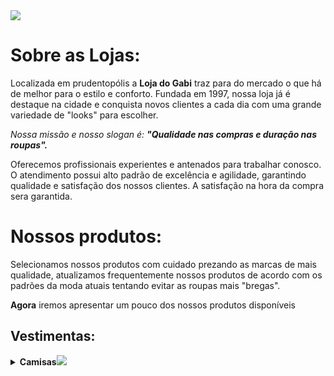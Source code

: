 <img src="https://cdn.shopify.com/s/files/1/0657/1166/9480/files/gabi-lojas99.png?v=1659587005&width=250" />

<h1>Sobre as Lojas:</h1>

<p>Localizada em prudentopólis a <strong>Loja do Gabi</strong> traz para do mercado o que há de melhor para o estilo e conforto. Fundada em 1997, nossa loja já é destaque na cidade e conquista novos clientes a cada dia com uma grande variedade de "looks" para escolher.</p>

<p><em>Nossa missão e nosso slogan é: <strong>"Qualidade nas compras e duração nas roupas".</strong></em></p>

<p>Oferecemos profissionais experientes e antenados para trabalhar conosco. O atendimento possui alto padrão de excelência e agilidade, garantindo qualidade e satisfação dos nossos clientes. A satisfação na hora da compra sera garantida.</p>

<h1>Nossos produtos:</h1>

<p>Selecionamos nossos produtos com cuidado prezando as marcas de mais qualidade, atualizamos frequentemente nossos produtos de acordo com os padrões da moda atuais tentando evitar as roupas mais "bregas".</p>
<p><strong>Agora</strong> iremos apresentar um pouco dos nossos produtos disponíveis</p>

<h2><strong>Vestimentas:</strong></h2>

<details>
    <summary><strong>Camisas<img src="https://img.icons8.com/material-outlined/24/null/t-shirt.png" /></strong></summary>  
        <div style="display: flex; justify-content:space-between;">
            <figure style="text-align:center; flex:1;">
                <img src="https://d3ugyf2ht6aenh.cloudfront.net/stores/974/635/products/camiseta-raglan-branca-masculina-241-f2fb5af5bec583d1b716620527748597-320-0.jpg" alt= "Summit Lake - Charles Donlea" width="200px"/>
            </figure>
            <figure style="text-align:center; flex:1;">
                <img src="https://d3ugyf2ht6aenh.cloudfront.net/stores/974/635/products/camiseta-raglan-masculina-cinza-2131-49d1c879d0a7961c2716620512691925-320-0.jpg" alt= "Confident Data Skills - Kirill Eremenko" alt="Confident Data Skills" width="200px"/>
            </figure>
        </div>

</details>&nbsp;











